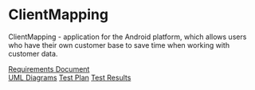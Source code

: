 # ClientMapping
ClientMapping - application for the Android platform, which allows users who have their own customer base to save time when working with customer data.

[Requirements Document](https://github.com/IlliaVysotski/ClientMapping/blob/master/docs/Requirements.md)  
[UML Diagrams](https://github.com/IlliaVysotski/ClientMapping/tree/master/docs/Diagrams)
[Test Plan](https://github.com/IlliaVysotski/ClientMapping/blob/master/test/TestPlan.md)
[Test Results](https://github.com/IlliaVysotski/ClientMapping/blob/master/test/TestResults.md)

